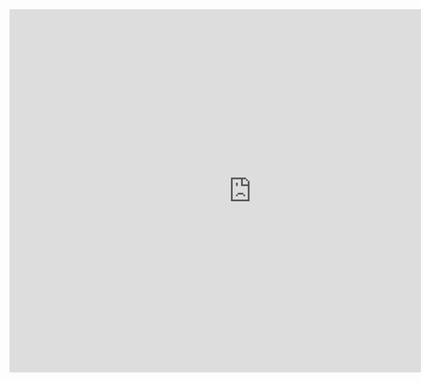 <iframe src="https://data.oecd.org/chart/6gMA" width="860" height="645" style="border: 0" mozallowfullscreen="true" webkitallowfullscreen="true" allowfullscreen="true"><a href="https://data.oecd.org/chart/6gMA" target="_blank">OECD Chart: General government debt, Total, % of GDP, Annual, 2019</a></iframe>
